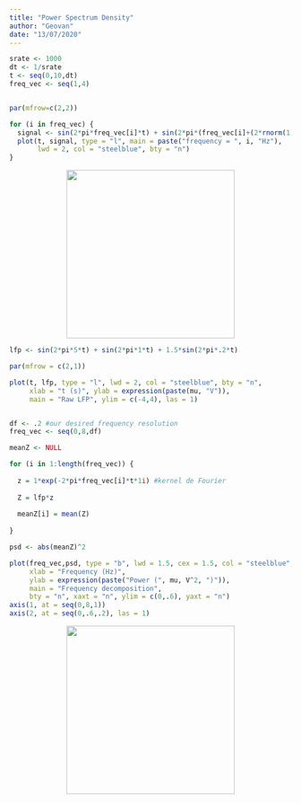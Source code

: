 ```yaml
---
title: "Power Spectrum Density"
author: "Geovan"
date: "13/07/2020"
---
```





```r
srate <- 1000
dt <- 1/srate
t <- seq(0,10,dt)
freq_vec <- seq(1,4)


par(mfrow=c(2,2))

for (i in freq_vec) {
  signal <- sin(2*pi*freq_vec[i]*t) + sin(2*pi*(freq_vec[i]+(2*rnorm(1)))*t)
  plot(t, signal, type = "l", main = paste("frequency = ", i, "Hz"),
       lwd = 2, col = "steelblue", bty = "n")
}
```


<p align="center"> <img src="assets/img/figure-html/frequencies-1.png" width="300" /> </p>



```r
lfp <- sin(2*pi*5*t) + sin(2*pi*1*t) + 1.5*sin(2*pi*.2*t)

par(mfrow = c(2,1))

plot(t, lfp, type = "l", lwd = 2, col = "steelblue", bty = "n",
     xlab = "t (s)", ylab = expression(paste(mu, "V")),
     main = "Raw LFP", ylim = c(-4,4), las = 1)


df <- .2 #our desired frequency resolution
freq_vec <- seq(0,8,df)

meanZ <- NULL

for (i in 1:length(freq_vec)) {
  
  z = 1*exp(-2*pi*freq_vec[i]*t*1i) #kernel de Fourier
  
  Z = lfp*z
  
  meanZ[i] = mean(Z)
  
}

psd <- abs(meanZ)^2

plot(freq_vec,psd, type = "b", lwd = 1.5, cex = 1.5, col = "steelblue", pch = 20,
     xlab = "Frequency (Hz)", 
     ylab = expression(paste("Power (", mu, V^2, ")")),
     main = "Frequency decomposition",
     bty = "n", xaxt = "n", ylim = c(0,.6), yaxt = "n")
axis(1, at = seq(0,8,1))
axis(2, at = seq(0,.6,.2), las = 1)
```


<p align="center"> <img src="/assets/img/figure-html/psd-1.png" width="300" /> </p>

